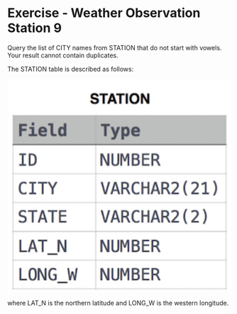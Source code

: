 # Exercise - Weather Observation Station 9

Query the list of CITY names from STATION that do not start with vowels. Your result cannot contain duplicates.

The STATION table is described as follows: 

![city](.//images/station.png)

where LAT_N is the northern latitude and LONG_W is the western longitude.